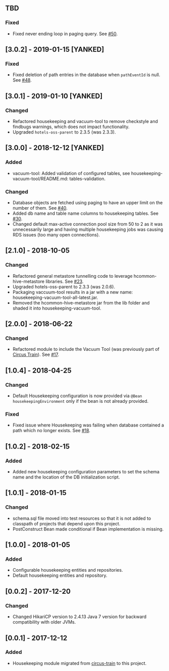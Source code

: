 ## TBD
### Fixed
* Fixed never ending loop in paging query. See [#50](https://github.com/HotelsDotCom/housekeeping/issues/50).

## [3.0.2] - 2019-01-15 [YANKED]
### Fixed
* Fixed deletion of path entries in the database when `pathEventId` is null. See [#48](https://github.com/HotelsDotCom/housekeeping/issues/48).

## [3.0.1] - 2019-01-10 [YANKED]
### Changed
* Refactored housekeeping and vacuum-tool to remove checkstyle and findbugs warnings, which does not impact functionality.
* Upgraded `hotels-oss-parent` to 2.3.5 (was 2.3.3).

## [3.0.0] - 2018-12-12 [YANKED]
### Added
* vacuum-tool: Added validation of configured tables, see housekeeping-vacuum-tool/README.md: tables-validation. 
### Changed
* Database objects are fetched using paging to have an upper limit on the number of them. See [#40](https://github.com/HotelsDotCom/housekeeping/issues/40).
* Added db name and table name columns to housekeeping tables. See [#30](https://github.com/HotelsDotCom/housekeeping/issues/30).
* Changed default max-active connection pool size from 50 to 2 as it was unnecessarily large and having multiple housekeeping jobs was causing RDS issues (too many open connections).

## [2.1.0] - 2018-10-05
### Changed
* Refactored general metastore tunnelling code to leverage hcommon-hive-metastore libraries. See [#23](https://github.com/HotelsDotCom/housekeeping/issues/23).
* Upgraded hotels-oss-parent to 2.3.3 (was 2.0.6).
* Packaging vaccuum-tool results in a jar with a new name: housekeeping-vacuum-tool-all-latest.jar.
* Removed the hcommon-hive-metastore jar from the lib folder and shaded it into housekeeping-vacuum-tool.

## [2.0.0] - 2018-06-22
### Changed
* Refactored module to include the Vacuum Tool (was previously part of [Circus Train](https://github.com/HotelsDotCom/circus-train)). See [#17](https://github.com/HotelsDotCom/housekeeping/issues/17).

## [1.0.4] - 2018-04-25
### Changed
* Default Housekeeping configuration is now provided via `@Bean` `housekeepingEnvironment` only if the bean is not already provided.
### Fixed
* Fixed issue where Housekeeping was failing when database contained a path which no longer exists. See [#18](https://github.com/HotelsDotCom/housekeeping/issues/18).

## [1.0.2] - 2018-02-15
### Added
* Added new housekeeping configuration parameters to set the schema name and the location of the DB initialization script.

## [1.0.1] - 2018-01-15
### Changed
* schema.sql file moved into test resources so that it is not added to classpath of projects that depend upon this project.
* PostConstruct Bean made conditional if Bean implementation is missing.

## [1.0.0] - 2018-01-05
### Added
* Configurable housekeeping entities and repositories.
* Default housekeeping entities and repository.

## [0.0.2] - 2017-12-20
### Changed
* Changed HikariCP version to 2.4.13 Java 7 version for backward compatibility with older JVMs.

## [0.0.1] - 2017-12-12
### Added
* Housekeeping module migrated from [circus-train](https://github.com/HotelsDotCom/circus-train) to this project.
